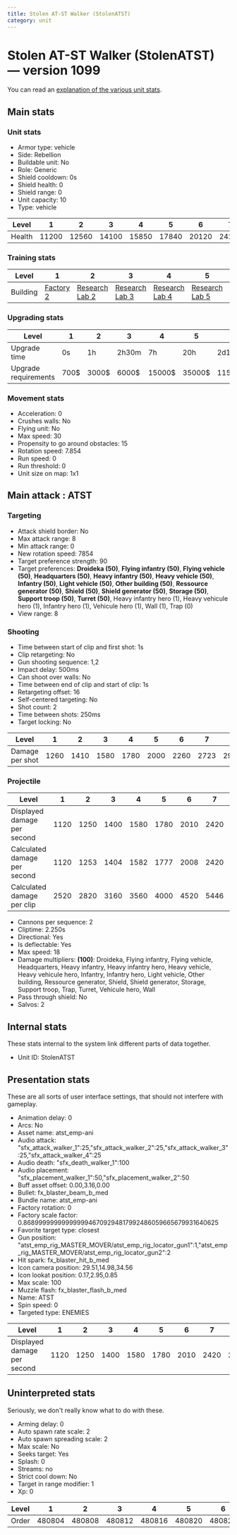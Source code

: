 ```yaml
---
title: Stolen AT-ST Walker (StolenATST)
category: unit
---
```


# Stolen AT-ST Walker (StolenATST) — version 1099

You can read an [explanation  of the various unit stats](unitexplained.md).

## Main stats

### Unit stats

  * Armor type: vehicle
  * Side: Rebellion
  * Buildable unit: No
  * Role: Generic
  * Shield cooldown: 0s
  * Shield health: 0
  * Shield range: 0
  * Unit capacity: 10
  * Type: vehicle

|Level |1    |2    |3    |4    |5    |6    |7    |8    |9    |10   |
|------|-----|-----|-----|-----|-----|-----|-----|-----|-----|-----|
|Health|11200|12560|14100|15850|17840|20120|24200|26400|28600|33000|


### Training stats

|Level   |1                             |2                                     |3                                     |4                                     |5                                     |6                                     |7                                     |8                                     |9                                     |10                                     |
|--------|------------------------------|--------------------------------------|--------------------------------------|--------------------------------------|--------------------------------------|--------------------------------------|--------------------------------------|--------------------------------------|--------------------------------------|---------------------------------------|
|Building|[Factory 2](rebelFactory.html)|[Research Lab 2](rebelOffenseLab.html)|[Research Lab 3](rebelOffenseLab.html)|[Research Lab 4](rebelOffenseLab.html)|[Research Lab 5](rebelOffenseLab.html)|[Research Lab 6](rebelOffenseLab.html)|[Research Lab 7](rebelOffenseLab.html)|[Research Lab 8](rebelOffenseLab.html)|[Research Lab 9](rebelOffenseLab.html)|[Research Lab 10](rebelOffenseLab.html)|


### Upgrading stats

|Level               |1   |2    |3    |4     |5     |6      |7      |8      |9       |10      |
|--------------------|----|-----|-----|------|------|-------|-------|-------|--------|--------|
|Upgrade time        |0s  |1h   |2h30m|7h    |20h   |2d12h  |4d     |6d     |1w1d    |1w5d    |
|Upgrade requirements|700$|3000$|6000$|15000$|35000$|115000$|200000$|385000$|1250000$|2250000$|


### Movement stats

  * Acceleration: 0
  * Crushes walls: No
  * Flying unit: No
  * Max speed: 30
  * Propensity to go around obstacles: 15
  * Rotation speed: 7.854
  * Run speed: 0
  * Run threshold: 0
  * Unit size on map: 1x1

## Main attack : ATST

### Targeting

  * Attack shield border: No
  * Max attack range: 8
  * Min attack range: 0
  * New rotation speed: 7854
  * Target preference strength: 90
  * Target preferences: **Droideka (50)**, **Flying infantry (50)**, **Flying vehicle (50)**, **Headquarters (50)**, **Heavy infantry (50)**, **Heavy vehicle (50)**, **Infantry (50)**, **Light vehicle (50)**, **Other building (50)**, **Ressource generator (50)**, **Shield (50)**, **Shield generator (50)**, **Storage (50)**, **Support troop (50)**, **Turret (50)**, Heavy infantry hero (1), Heavy vehicule hero (1), Infantry hero (1), Vehicule hero (1), Wall (1), Trap (0)
  * View range: 8

### Shooting

  * Time between start of clip and first shot: 1s
  * Clip retargeting: No
  * Gun shooting sequence: 1,2
  * Impact delay: 500ms
  * Can shoot over walls: No
  * Time between end of clip and start of clip: 1s
  * Retargeting offset: 16
  * Self-centered targeting: No
  * Shot count: 2
  * Time between shots: 250ms
  * Target locking: No

|Level          |1   |2   |3   |4   |5   |6   |7   |8   |9   |10  |
|---------------|----|----|----|----|----|----|----|----|----|----|
|Damage per shot|1260|1410|1580|1780|2000|2260|2723|2970|3218|3713|


### Projectile

|Level                       |1   |2   |3   |4   |5   |6   |7   |8   |9   |10  |
|----------------------------|----|----|----|----|----|----|----|----|----|----|
|Displayed damage per second |1120|1250|1400|1580|1780|2010|2420|2640|2860|3300|
|Calculated damage per second|1120|1253|1404|1582|1777|2008|2420|2640|2860|3300|
|Calculated damage per clip  |2520|2820|3160|3560|4000|4520|5446|5940|6436|7426|


  * Cannons per sequence: 2
  * Cliptime: 2.250s
  * Directional: Yes
  * Is deflectable: Yes
  * Max speed: 18
  * Damage multipliers: **(100)**: Droideka, Flying infantry, Flying vehicle, Headquarters, Heavy infantry, Heavy infantry hero, Heavy vehicle, Heavy vehicule hero, Infantry, Infantry hero, Light vehicle, Other building, Ressource generator, Shield, Shield generator, Storage, Support troop, Trap, Turret, Vehicule hero, Wall
  * Pass through shield: No
  * Salvos: 2

## Internal stats

These stats internal to the system link different parts of data together.

  * Unit ID: StolenATST

## Presentation stats

These are all sorts of user interface settings, that should not interfere with gameplay.

  * Animation delay: 0
  * Arcs: No
  * Asset name: atst_emp-ani
  * Audio attack: "sfx_attack_walker_1":25,"sfx_attack_walker_2":25,"sfx_attack_walker_3":25,"sfx_attack_walker_4":25
  * Audio death: "sfx_death_walker_1":100
  * Audio placement: "sfx_placement_walker_1":50,"sfx_placement_walker_2":50
  * Buff asset offset: 0.00,3.16,0.00
  * Bullet: fx_blaster_beam_b_med
  * Bundle name: atst_emp-ani
  * Factory rotation: 0
  * Factory scale factor: 0.8689999999999999946709294817992486059665679931640625
  * Favorite target type: closest
  * Gun position: "atst_emp_rig_MASTER_MOVER/atst_emp_rig_locator_gun1":1,"atst_emp_rig_MASTER_MOVER/atst_emp_rig_locator_gun2":2
  * Hit spark: fx_blaster_hit_b_med
  * Icon camera position: 29.51,14.98,34.56
  * Icon lookat position: 0.17,2.95,0.85
  * Max scale: 100
  * Muzzle flash: fx_blaster_flash_b_med
  * Name: ATST
  * Spin speed: 0
  * Targeted type: ENEMIES

|Level                      |1   |2   |3   |4   |5   |6   |7   |8   |9   |10  |
|---------------------------|----|----|----|----|----|----|----|----|----|----|
|Displayed damage per second|1120|1250|1400|1580|1780|2010|2420|2640|2860|3300|


## Uninterpreted stats

Seriously, we don't really know what to do with these.

  * Arming delay: 0
  * Auto spawn rate scale: 2
  * Auto spawn spreading scale: 2
  * Max scale: No
  * Seeks target: Yes
  * Splash: 0
  * Streams: no
  * Strict cool down: No
  * Target in range modifier: 1
  * Xp: 0

|Level|1     |2     |3     |4     |5     |6     |7     |8     |9     |10    |
|-----|------|------|------|------|------|------|------|------|------|------|
|Order|480804|480808|480812|480816|480820|480824|480828|480832|480836|480840|


